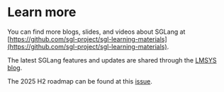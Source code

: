 # Learn more

You can find more blogs, slides, and videos about SGLang at [https://github.com/sgl-project/sgl-learning-materials](https://github.com/sgl-project/sgl-learning-materials).

The latest SGLang features and updates are shared through the [LMSYS blog](https://lmsys.org/blog/).

The 2025 H2 roadmap can be found at this [issue](https://github.com/sgl-project/sglang/issues/7736).
